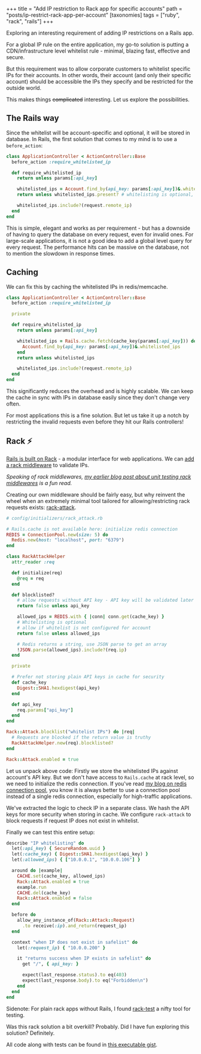 +++
title = "Add IP restriction to Rack app for specific accounts"
path = "posts/ip-restrict-rack-app-per-account"
[taxonomies]
tags = ["ruby", "rack", "rails"]
+++

Exploring an interesting requirement of adding IP restrictions on a Rails app.

<!-- more -->

For a global IP rule on the entire application, my go-to solution is putting a CDN/infrastructure level whitelist rule - minimal, blazing fast, effective and secure.

But this requirement was to allow corporate customers to whitelist specific IPs for their accounts. In other words, their account (and only their specific account)
should be accessible the IPs they specify and be restricted for the outside world.

This makes things ~~complicated~~ interesting. Let us explore the possibilities.

## The Rails way

Since the whitelist will be account-specific and optional, it will be stored in database. In Rails,
the first solution that comes to my mind is to use a `before_action`:

```ruby
class ApplicationController < ActionController::Base
  before_action :require_whitelisted_ip

  def require_whitelisted_ip
    return unless params[:api_key]

    whitelisted_ips = Account.find_by(api_key: params[:api_key])&.whitelisted_ips
    return unless whitelisted_ips.present? # whitelisting is optional, default is to allow everything

    whitelisted_ips.include?(request.remote_ip)
  end
end
```

This is simple, elegant and works as per requirement - but has a downside of having to query the database on every request,
even for invalid ones. For large-scale applications, it is not a good idea to add a global level query for every request.
The performance hits can be massive on the database, not to mention the slowdown in response times.

## Caching

We can fix this by caching the whitelisted IPs in redis/memcache.

```ruby
class ApplicationController < ActionController::Base
  before_action :require_whitelisted_ip

  private

  def require_whitelisted_ip
    return unless params[:api_key]

    whitelisted_ips = Rails.cache.fetch(cache_key(params[:api_key])) do
      Account.find_by(api_key: params[:api_key])&.whitelisted_ips
    end
    return unless whitelisted_ips

    whitelisted_ips.include?(request.remote_ip)
  end
end
```

This significantly reduces the overhead and is highly scalable. We can keep the cache in sync with IPs in database easily
since they don't change very often.

For most applications this is a fine solution. But let us take it up a notch by restricting the invalid requests
even before they hit our Rails controllers!

## Rack :zap:

[Rails is built on Rack][1] - a modular interface for web applications. We can [add a rack middleware][2] to validate IPs.

_Speaking of rack middlewares, [my earlier blog post about unit testing rack middlewares][3] is a fun read._

Creating our own middleware should be fairly easy, but why reinvent the wheel when an extremely minimal tool tailored for
allowing/restricting rack requests exists: [rack-attack][4].

```ruby
# config/initializers/rack_attack.rb

# Rails.cache is not available here: initialize redis connection
REDIS = ConnectionPool.new(size: 5) do
  Redis.new(host: "localhost", port: "6379")
end

class RackAttackHelper
  attr_reader :req

  def initialize(req)
    @req = req
  end

  def blocklisted?
    # allow requests without API key - API key will be validated later
    return false unless api_key

    allowed_ips = REDIS.with { |conn| conn.get(cache_key) }
    # Whitelisting is optional
    # allow if whitelist is not configured for account
    return false unless allowed_ips

    # Redis returns a string, use JSON parse to get an array
    !JSON.parse(allowed_ips).include?(req.ip)
  end

  private

  # Prefer not storing plain API keys in cache for security
  def cache_key
    Digest::SHA1.hexdigest(api_key)
  end

  def api_key
    req.params["api_key"]
  end
end

Rack::Attack.blocklist("whitelist IPs") do |req|
  # Requests are blocked if the return value is truthy
  RackAttackHelper.new(req).blocklisted?
end

Rack::Attack.enabled = true
```

Let us unpack above code: Firstly we store the whitelisted IPs against account's API key.
But we don't have access to `Rails.cache` at rack level, so we need to initialize the redis connection.
If you've read [my blog on redis connection pool][5], you know it is always better to use a connection pool
instead of a single redis connection, especially for high-traffic applications.

We've extracted the logic to check IP in a separate class. We hash the API keys for more security when storing in cache.
We configure `rack-attack` to block requests if request IP does not exist in whitelist.

Finally we can test this entire setup:

```ruby
describe "IP whitelisting" do
  let(:api_key) { SecureRandom.uuid }
  let(:cache_key) { Digest::SHA1.hexdigest(api_key) }
  let(:allowed_ips) { ["10.0.0.1", "10.0.0.106"] }

  around do |example|
    CACHE.set(cache_key, allowed_ips)
    Rack::Attack.enabled = true
    example.run
    CACHE.del(cache_key)
    Rack::Attack.enabled = false
  end

  before do
    allow_any_instance_of(Rack::Attack::Request)
      .to receive(:ip).and_return(request_ip)
  end

  context "when IP does not exist in safelist" do
    let(:request_ip) { "10.0.0.200" }

    it "returns success when IP exists in safelist" do
      get "/", { api_key: }

      expect(last_response.status).to eq(403)
      expect(last_response.body).to eq("Forbidden\n")
    end
  end
end
```

Sidenote: For plain rack apps without Rails, I found [rack-test][6] a nifty tool for testing.

Was this rack solution a bit overkill? Probably. Did I have fun exploring this solution? Definitely.

All code along with tests can be found in [this executable gist][7].

[1]: https://guides.rubyonrails.org/rails_on_rack.html
[2]: http://railscasts.com/episodes/151-rack-middleware
[3]: https://tejasbubane.github.io/posts/2019-11-12-unit-testing-rack-middleware/
[4]: https://github.com/rack/rack-attack
[5]: https://tejasbubane.github.io/posts/2020-04-22-redis-connection-pool-in-rails/
[6]: https://github.com/rack/rack-test
[7]: https://gist.github.com/tejasbubane/b10977b0c7d92060369e591eedcab7ab
